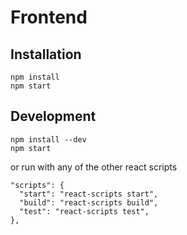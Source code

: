# Frontend

## Installation
```
npm install
npm start
```

## Development
```
npm install --dev
npm start
```
or run with any of the other react scripts
  ```
"scripts": {
    "start": "react-scripts start",
    "build": "react-scripts build",
    "test": "react-scripts test",
  },
```
